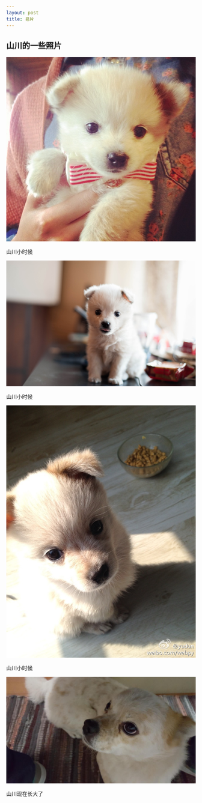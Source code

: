 ```yaml
---
layout: post
title: 皂片
---
```






## 山川的一些照片

![shanchuan1](../images/shanchuan1.png)

  山川小时候

![山川小时候](../images/shanchuan2.png)

  山川小时候

![山川小时候](../images/shanchuan3.png)

  山川小时候

![山川现在](../images/shanchuan4.png)

  山川现在长大了